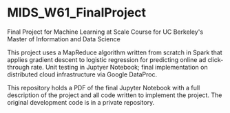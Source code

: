 # MIDS_W61_FinalProject

Final Project for Machine Learning at Scale Course for UC Berkeley's Master of Information and Data Science

This project uses a MapReduce algorithm written from scratch in Spark that applies gradient descent to logistic regression for predicting online ad click-through rate. Unit testing in Juptyer Notebook; final implementation on distributed cloud infrastructure via Google DataProc.

This repository holds a PDF of the final Jupyter Notebook with a full description of the project and all code written to implement the project.  The original development code is in a private repository.
